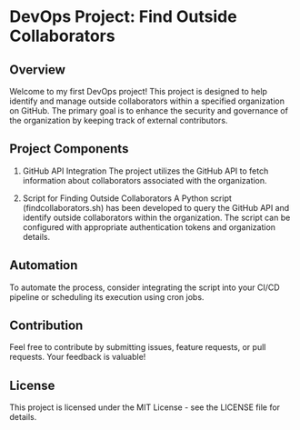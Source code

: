 # DevOps Project: Find Outside Collaborators
## Overview
Welcome to my first DevOps project! This project is designed to help identify and manage outside collaborators within a specified organization on GitHub. The primary goal is to enhance the security and governance of the organization by keeping track of external contributors.

## Project Components
1. GitHub API Integration
The project utilizes the GitHub API to fetch information about collaborators associated with the organization.

2. Script for Finding Outside Collaborators
A Python script (findcollaborators.sh) has been developed to query the GitHub API and identify outside collaborators within the organization. The script can be configured with appropriate authentication tokens and organization details.


## Automation
To automate the process, consider integrating the script into your CI/CD pipeline or scheduling its execution using cron jobs.

## Contribution
Feel free to contribute by submitting issues, feature requests, or pull requests. Your feedback is valuable!

## License
This project is licensed under the MIT License - see the LICENSE file for details.
